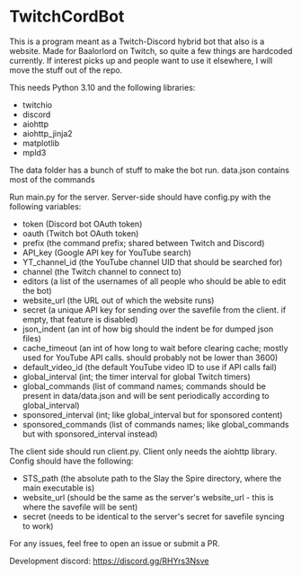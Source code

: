 # TwitchCordBot

This is a program meant as a Twitch-Discord hybrid bot that also is a website. Made for Baalorlord on Twitch, so quite a few things are hardcoded currently. If interest picks up and people want to use it elsewhere, I will move the stuff out of the repo.

This needs Python 3.10 and the following libraries:

- twitchio
- discord
- aiohttp
- aiohttp_jinja2
- matplotlib
- mpld3

The data folder has a bunch of stuff to make the bot run. data.json contains most of the commands

Run main.py for the server. Server-side should have config.py with the following variables:

- token (Discord bot OAuth token)
- oauth (Twitch bot OAuth token)
- prefix (the command prefix; shared between Twitch and Discord)
- API_key (Google API key for YouTube search)
- YT_channel_id (the YouTube channel UID that should be searched for)
- channel (the Twitch channel to connect to)
- editors (a list of the usernames of all people who should be able to edit the bot)
- website_url (the URL out of which the website runs)
- secret (a unique API key for sending over the savefile from the client. if empty, that feature is disabled)
- json_indent (an int of how big should the indent be for dumped json files)
- cache_timeout (an int of how long to wait before clearing cache; mostly used for YouTube API calls. should probably not be lower than 3600)
- default_video_id (the default YouTube video ID to use if API calls fail)
- global_interval (int; the timer interval for global Twitch timers)
- global_commands (list of command names; commands should be present in data/data.json and will be sent periodically according to global_interval)
- sponsored_interval (int; like global_interval but for sponsored content)
- sponsored_commands (list of commands names; like global_commands but with sponsored_interval instead)

The client side should run client.py. Client only needs the aiohttp library. Config should have the following:

- STS_path (the absolute path to the Slay the Spire directory, where the main executable is)
- website_url (should be the same as the server's website_url - this is where the savefile will be sent)
- secret (needs to be identical to the server's secret for savefile syncing to work)

For any issues, feel free to open an issue or submit a PR.

Development discord: https://discord.gg/RHYrs3Nsve

